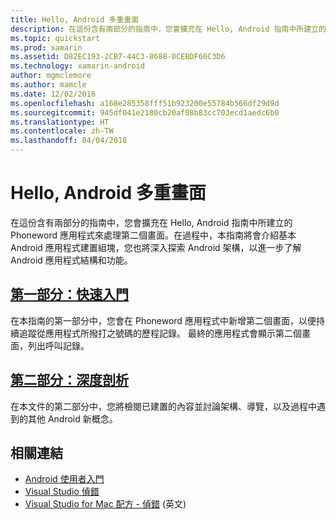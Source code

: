 ```yaml
---
title: Hello, Android 多重畫面
description: 在這份含有兩部分的指南中，您會擴充在 Hello, Android 指南中所建立的 Phoneword 應用程式來處理第二個畫面。 在過程中，本指南將會介紹基本 Android 應用程式建置組塊，您也將深入探索 Android 架構，以進一步了解 Android 應用程式結構和功能。
ms.topic: quickstart
ms.prod: xamarin
ms.assetid: D82EC193-2CB7-44C3-8688-0CEBDF60C3D6
ms.technology: xamarin-android
author: mgmclemore
ms.author: mamcle
ms.date: 12/02/2016
ms.openlocfilehash: a168e285358fff51b923200e55784b566df29d9d
ms.sourcegitcommit: 945df041e2180cb20af08b83cc703ecd1aedc6b0
ms.translationtype: HT
ms.contentlocale: zh-TW
ms.lasthandoff: 04/04/2018
---
```

# <a name="hello-android-multiscreen"></a>Hello, Android 多重畫面

在這份含有兩部分的指南中，您會擴充在 Hello, Android 指南中所建立的 Phoneword 應用程式來處理第二個畫面。在過程中，本指南將會介紹基本 Android 應用程式建置組塊，您也將深入探索 Android 架構，以進一步了解 Android 應用程式結構和功能。

##  <a name="part-1-quickstartandroidget-startedhello-android-multiscreenhello-android-multiscreen-quickstartmd"></a>[第一部分：快速入門](~/android/get-started/hello-android-multiscreen/hello-android-multiscreen-quickstart.md)

在本指南的第一部分中，您會在 Phoneword 應用程式中新增第二個畫面，以便持續追蹤從應用程式所撥打之號碼的歷程記錄。 最終的應用程式會顯示第二個畫面，列出呼叫記錄。

##  <a name="part-2-deep-diveandroidget-startedhello-android-multiscreenhello-android-multiscreen-deepdivemd"></a>[第二部分：深度剖析](~/android/get-started/hello-android-multiscreen/hello-android-multiscreen-deepdive.md)

在本文件的第二部分中，您將檢閱已建置的內容並討論架構、導覽，以及過程中遇到的其他 Android 新概念。


## <a name="related-links"></a>相關連結

- [Android 使用者入門](http://developer.android.com/training/index.html)
- [Visual Studio 偵錯](http://msdn.microsoft.com/en-us/library/k0k771bt%28v=vs.90%29.aspx)
- [Visual Studio for Mac 配方 - 偵錯](https://developer.xamarin.com/recipes/cross-platform/ide/debugging/) \(英文\)

